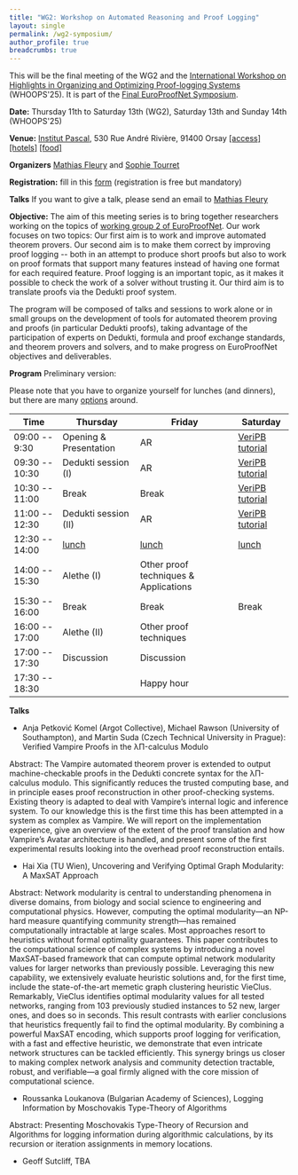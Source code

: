 ```yaml
---
title: "WG2: Workshop on Automated Reasoning and Proof Logging"
layout: single
permalink: /wg2-symposium/
author_profile: true
breadcrumbs: true
---
```


This will be the final meeting of the WG2 and the [International Workshop on Highlights in Organizing and Optimizing Proof-logging Systems](https://jakobnordstrom.se/WHOOPS25/) (WHOOPS'25). It is part of the [Final EuroProofNet Symposium](https://europroofnet.github.io/Symposium/).

**Date:** Thursday 11th to Saturday 13th (WG2), Saturday 13th and Sunday 14th (WHOOPS'25)

**Venue:**  [Institut Pascal](https://www.institut-pascal.universite-paris-saclay.fr/), 530 Rue André Rivière, 91400 Orsay [[access]](../Access) [[hotels]](../Hotels) [[food]](../Food)

**Organizers** [Mathias Fleury](https://cca.informatik.uni-freiburg.de/fleury/) and [Sophie Tourret](https://members.loria.fr/sophie.tourret/)

**Registration:** fill in this [form](https://forms.gle/QLFzh3Ugv5WgkhZr7) (registration is free but mandatory)

**Talks** If you want to give a talk, please send an email to [Mathias Fleury](https://cca.informatik.uni-freiburg.de/fleury/)

**Objective:** The aim of this meeting series is to bring together researchers working on the topics of [working group 2 of EuroProofNet](https://europroofnet.github.io/wg2/). Our work focuses on two topics: Our first aim is to work and improve automated theorem provers. Our second aim is to make them correct by improving proof logging -- both in an attempt to produce short proofs but also to work on proof formats that support many features instead of having one format for each required feature. Proof logging is an important topic, as it makes it possible to check the work of a solver without trusting it. Our third aim is to translate proofs via the Dedukti proof system.

The program will be composed of talks and sessions to work alone or in small groups on the development of tools for automated theorem proving and proofs (in particular Dedukti proofs), taking advantage of the participation of experts on Dedukti, formula and proof exchange standards, and theorem provers and solvers, and to make progress on EuroProofNet objectives and deliverables.

**Program** Preliminary version:

Please note that you have to organize yourself for lunches (and dinners), but there are many [options](../Food) around.

| Time           | Thursday               | Friday                                | Saturday                                               |
|----------------|------------------------|---------------------------------------|--------------------------------------------------------|
| 09:00 -- 9:30  | Opening & Presentation | AR                                    | [VeriPB tutorial](https://jakobnordstrom.se/WHOOPS25/) |
| 09:30 -- 10:30 | Dedukti session (I)    | AR                                    | [VeriPB tutorial](https://jakobnordstrom.se/WHOOPS25/) |
| 10:30 -- 11:00 | Break                  | Break                                 | [VeriPB tutorial](https://jakobnordstrom.se/WHOOPS25/) |
| 11:00 -- 12:30 | Dedukti session (II)   | AR                                    | [VeriPB tutorial](https://jakobnordstrom.se/WHOOPS25/) |
| 12:30 -- 14:00 | [lunch](../Food)       | [lunch](../Food)                      | [lunch](../Food)                                       |
| 14:00 -- 15:30 | Alethe (I)             | Other proof techniques & Applications |                                                        |
| 15:30 -- 16:00 | Break                  | Break                                 | Break                                                  |
| 16:00 -- 17:00 | Alethe (II)            | Other proof techniques                |                                                        |
| 17:00 -- 17:30 | Discussion             | Discussion                            |                                                        |
| 17:30 -- 18:30 |                        | Happy hour                            |                                                        |


**Talks**

+ Anja Petković Komel (Argot Collective), Michael Rawson (University of Southampton), and Martin Suda (Czech Technical University in Prague): Verified Vampire Proofs in the λΠ-calculus Modulo

Abstract: The Vampire automated theorem prover is extended to output machine-checkable proofs in the Dedukti concrete syntax for the λΠ-calculus modulo. This significantly reduces the trusted computing base, and in principle eases proof reconstruction in other proof-checking systems. Existing theory is adapted to deal with Vampire’s internal logic and inference system. To our knowledge this is the first time this has been attempted in a system as complex as Vampire. We will report on the implementation experience, give an overview of the extent of the proof translation and how Vampire’s Avatar architecture is handled, and present some of the first experimental results looking into the overhead proof reconstruction entails. 


+ Hai Xia (TU Wien), Uncovering and Verifying Optimal Graph Modularity: A MaxSAT Approach

Abstract: Network modularity is central to understanding phenomena in
diverse domains, from biology and social science to engineering and
computational physics. However, computing the optimal modularity—an
NP-hard measure quantifying community strength—has remained
computationally intractable at large scales. Most approaches resort to
heuristics without formal optimality guarantees. This paper
contributes to the computational science of complex systems by
introducing a novel MaxSAT-based framework that can compute optimal
network modularity values for larger networks than previously
possible. Leveraging this new capability, we extensively evaluate
heuristic solutions and, for the first time, include the
state-of-the-art memetic graph clustering heuristic
VieClus. Remarkably, VieClus identifies optimal modularity values for
all tested networks, ranging from 103 previously studied instances to
52 new, larger ones, and does so in seconds. This result contrasts
with earlier conclusions that heuristics frequently fail to find the
optimal modularity. By combining a powerful MaxSAT encoding, which
supports proof logging for verification, with a fast and effective
heuristic, we demonstrate that even intricate network structures can
be tackled efficiently. This synergy brings us closer to making
complex network analysis and community detection tractable, robust,
and verifiable—a goal firmly aligned with the core mission of
computational science.


+ Roussanka Loukanova (Bulgarian Academy of Sciences), Logging Information by Moschovakis Type-Theory of Algorithms

Abstract: Presenting Moschovakis Type-Theory of Recursion and Algorithms for logging information during algorithmic calculations, by its recursion or iteration assignments in memory locations.

+ Geoff Sutcliff, TBA  <!-- Friday -->

<!--
**Objectives/Deliverables:**
  - D10. Release of software for translating proofs coming from important proof systems based on set theory like Mizar, Atelier B or TLAPS to Dedukti and back.
-->
